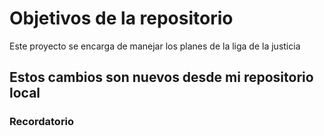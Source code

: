 # Objetivos de la repositorio

Este proyecto se encarga de manejar los planes de la liga de la justicia


## Estos cambios son nuevos desde mi repositorio local
### Recordatorio
